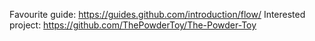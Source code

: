 Favourite guide: https://guides.github.com/introduction/flow/
Interested project: https://github.com/ThePowderToy/The-Powder-Toy
